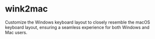 # wink2mac
Customize the Windows keyboard layout to closely resemble the macOS keyboard layout, ensuring a seamless experience for both Windows and Mac users.
